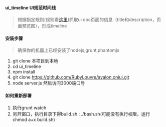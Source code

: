#### **ui_timeline UI规范时间线**

> 根据指定规则(规则看[这里][1])抓取ui doc页面的信息（title和description，页面预览图），形成timeline

#### **安装步骤**
> 确保你的机器上已经安装了nodejs,grunt,phantomjs
 1. git clone 本项目到本地
 2. cd ui_timeline
 3. npm install
 4. git clone https://github.com/RubyLouvre/avalon.oniui.git
 5. node server.js 然后访问3000端口号

#### **如何重新部署**

 1. 执行grunt watch
 2. 另开窗口，执行目录下得build.sh : ./bash.sh(可能没有执行权限，运行chmod a+x build.sh)

 
  [1]: http://wiki.corp.qunar.com/pages/viewpage.action?pageId=58054844
